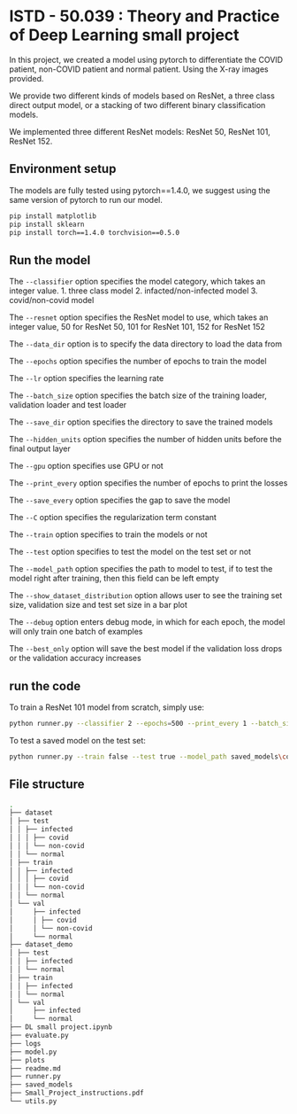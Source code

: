 # ISTD - 50.039 : Theory and Practice of Deep Learning small project
In this project, we created a model using pytorch to differentiate the COVID patient, non-COVID patient and normal patient. Using the X-ray images provided.

We provide two different kinds of models based on ResNet, 
a three class direct output model, or a stacking of two different binary classification models.

We implemented three different ResNet models: ResNet 50, ResNet 101, ResNet 152.

## Environment setup
The models are fully tested using pytorch==1.4.0, we suggest using the same version of pytorch to run our model.
```bash
pip install matplotlib
pip install sklearn
pip install torch==1.4.0 torchvision==0.5.0
```
## Run the model
The `--classifier` option specifies the model category, which takes an integer value.
    1. three class model
    2. infacted/non-infected model
    3. covid/non-covid model

The `--resnet` option specifies the ResNet model to use, which takes an integer value, 50 for ResNet 50, 101 for ResNet 101, 152 for ResNet 152

The `--data_dir` option is to specify the data directory to load the data from

The `--epochs` option specifies the number of epochs to train the model

The `--lr` option specifies the learning rate

The `--batch_size` option specifies the batch size of the training loader, validation loader and test loader

The `--save_dir` option specifies the directory to save the trained models

The `--hidden_units` option specifies the number of hidden units before the final output layer

The `--gpu` option specifies use GPU or not

The `--print_every` option specifies the number of epochs to print the losses

The `--save_every` option specifies the gap to save the model

The `--C` option specifies the regularization term constant

The `--train` option specifies to train the models or not

The `--test` option specifies to test the model on the test set or not

The `--model_path` option specifies the path to model to test, if to test the model right after training, then this field can be left empty

The `--show_dataset_distribution` option allows user to see the training set size, validation size and test set size in a bar plot

The `--debug` option enters debug mode, in which for each epoch, the model will only train one batch of examples

The `--best_only` option will save the best model if the validation loss drops or the validation accuracy increases

## run the code
To train a ResNet 101 model from scratch, simply use:
```bash
python runner.py --classifier 2 --epochs=500 --print_every 1 --batch_size 64 --save_every 10 --gpu true --resnet 101
```

To test a saved model on the test set:
```bash
python runner.py --train false --test true --model_path saved_models\covid_classifier_101_model.h5
```

## File structure
```bash
.
├── dataset
│ ├── test
│ │ ├── infected
│ │ │ ├── covid
│ │ │ └── non-covid
│ │ └── normal
│ ├── train
│ │ ├── infected
│ │ │ ├── covid
│ │ │ └── non-covid
│ │ └── normal
│ └── val
│     ├── infected
│     │ ├── covid
│     │ └── non-covid
│     └── normal
├── dataset_demo
│ ├── test
│ │ ├── infected
│ │ └── normal
│ ├── train
│ │ ├── infected
│ │ └── normal
│ └── val
│     ├── infected
│     └── normal
├── DL small project.ipynb
├── evaluate.py
├── logs
├── model.py
├── plots
├── readme.md
├── runner.py
├── saved_models
├── Small_Project_instructions.pdf
└── utils.py
```
